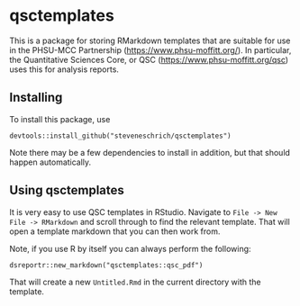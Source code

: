 # qsctemplates

This is a package for storing RMarkdown templates that are suitable for use in the
PHSU-MCC Partnership (https://www.phsu-moffitt.org/). In particular, the Quantitative Sciences Core, or QSC (https://www.phsu-moffitt.org/qsc) uses this for analysis reports.

## Installing
To install this package, use
```
devtools::install_github("steveneschrich/qsctemplates")
```
Note there may be a few dependencies to install in addition, but that should happen automatically. 

## Using qsctemplates
It is very easy to use QSC templates in RStudio. Navigate to `File -> New File -> RMarkdown`
and scroll through to find the relevant template. That will open a template markdown that
you can then work from.

Note, if you use R by itself you can always perform the following:
```
dsreportr::new_markdown("qsctemplates::qsc_pdf")
```
That will create a new `Untitled.Rmd` in the current directory with the template.
